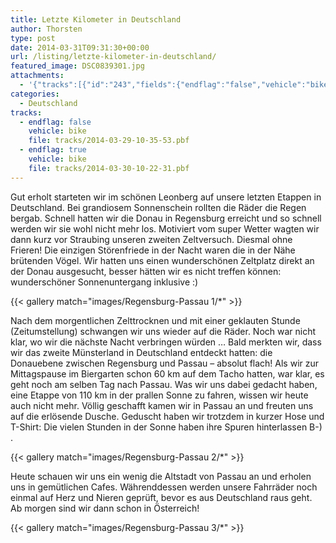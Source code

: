 ```yaml
---
title: Letzte Kilometer in Deutschland
author: Thorsten
type: post
date: 2014-03-31T09:31:30+00:00
url: /listing/letzte-kilometer-in-deutschland/
featured_image: DSC0839301.jpg
attachments:
  - '{"tracks":[{"id":"243","fields":{"endflag":"false","vehicle":"bike"}},{"id":"244","fields":{"endflag":"true","vehicle":"bike"}}]}'
categories:
  - Deutschland
tracks:
  - endflag: false
    vehicle: bike
    file: tracks/2014-03-29-10-35-53.pbf
  - endflag: true
    vehicle: bike
    file: tracks/2014-03-30-10-22-31.pbf
---
```

Gut erholt starteten wir im schönen Leonberg auf unsere letzten Etappen in Deutschland. Bei grandiosem Sonnenschein rollten die Räder die Regen bergab. Schnell hatten wir die Donau in Regensburg erreicht und so schnell werden wir sie wohl nicht mehr los. Motiviert vom super Wetter wagten wir dann kurz vor Straubing unseren zweiten Zeltversuch. Diesmal ohne Frieren! Die einzigen Störenfriede in der Nacht waren die in der Nähe brütenden Vögel. Wir hatten uns einen wunderschönen Zeltplatz direkt an der Donau ausgesucht, besser hätten wir es nicht treffen können: wunderschöner Sonnenuntergang inklusive :)

{{< gallery match="images/Regensburg-Passau 1/*" >}}

Nach dem morgentlichen Zelttrocknen und mit einer geklauten Stunde (Zeitumstellung) schwangen wir uns wieder auf die Räder. Noch war nicht klar, wo wir die nächste Nacht verbringen würden &#8230; Bald merkten wir, dass wir das zweite Münsterland in Deutschland entdeckt hatten: die Donauebene zwischen Regensburg und Passau &#8211; absolut flach! Als wir zur Mittagspause im Biergarten schon 60 km auf dem Tacho hatten, war klar, es geht noch am selben Tag nach Passau. Was wir uns dabei gedacht haben, eine Etappe von 110 km in der prallen Sonne zu fahren, wissen wir heute auch nicht mehr. Völlig geschafft kamen wir in Passau an und freuten uns auf die erlösende Dusche. Geduscht haben wir trotzdem in kurzer Hose und T-Shirt: Die vielen Stunden in der Sonne haben ihre Spuren hinterlassen B-) .

{{< gallery match="images/Regensburg-Passau 2/*" >}}

Heute schauen wir uns ein wenig die Altstadt von Passau an und erholen uns in gemütlichen Cafes. Währenddessen werden unsere Fahrräder noch einmal auf Herz und Nieren geprüft, bevor es aus Deutschland raus geht. Ab morgen sind wir dann schon in Österreich!

{{< gallery match="images/Regensburg-Passau 3/*" >}}